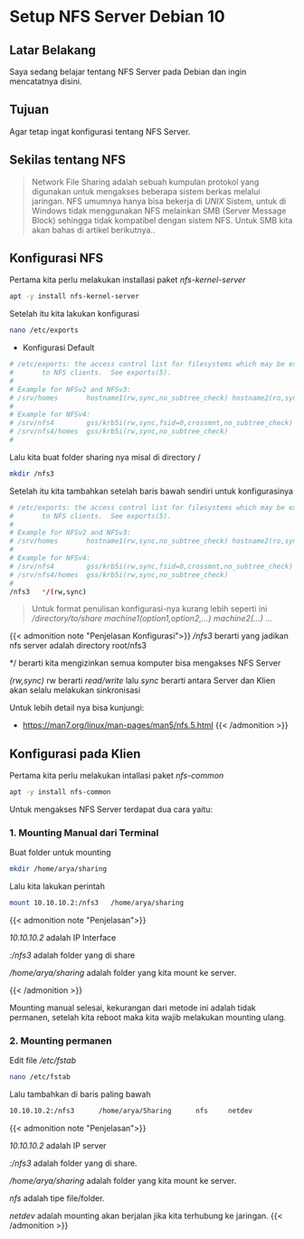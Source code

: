 # Setup NFS Server Debian 10


## Latar Belakang

Saya sedang belajar tentang NFS Server pada Debian dan ingin mencatatnya disini.

## Tujuan

Agar tetap ingat konfigurasi tentang NFS Server.

## Sekilas tentang NFS

> Network File Sharing adalah sebuah kumpulan protokol yang digunakan untuk mengakses beberapa sistem berkas melalui jaringan. NFS umumnya hanya bisa bekerja di *UNIX* Sistem, untuk di Windows tidak menggunakan NFS melainkan SMB (Server Message Block) sehingga tidak kompatibel dengan sistem NFS. Untuk SMB kita akan bahas di artikel berikutnya..

## Konfigurasi NFS

Pertama kita perlu melakukan installasi paket *nfs-kernel-server*

```bash
apt -y install nfs-kernel-server
```
Setelah itu kita lakukan konfigurasi

```bash
nano /etc/exports
```

* Konfigurasi Default

```bash
# /etc/exports: the access control list for filesystems which may be exported
#		to NFS clients.  See exports(5).
#
# Example for NFSv2 and NFSv3:
# /srv/homes       hostname1(rw,sync,no_subtree_check) hostname2(ro,sync,no_subtree_check)
#
# Example for NFSv4:
# /srv/nfs4        gss/krb5i(rw,sync,fsid=0,crossmnt,no_subtree_check)
# /srv/nfs4/homes  gss/krb5i(rw,sync,no_subtree_check)
#
```
Lalu kita buat folder sharing nya misal di directory /

```bash
mkdir /nfs3
```

Setelah itu kita tambahkan setelah baris bawah sendiri untuk konfigurasinya

```bash
# /etc/exports: the access control list for filesystems which may be exported
#		to NFS clients.  See exports(5).
#
# Example for NFSv2 and NFSv3:
# /srv/homes       hostname1(rw,sync,no_subtree_check) hostname2(ro,sync,no_subtree_check)
#
# Example for NFSv4:
# /srv/nfs4        gss/krb5i(rw,sync,fsid=0,crossmnt,no_subtree_check)
# /srv/nfs4/homes  gss/krb5i(rw,sync,no_subtree_check)
#
/nfs3   */(rw,sync)
```

>Untuk format penulisan konfigurasi-nya kurang lebih seperti ini
*/directory/to/share machine1(option1,option2,...) machine2(...) ...*

{{< admonition note "Penjelasan Konfigurasi">}}
*/nfs3* berarti yang jadikan nfs server adalah directory root/nfs3

*/    berarti kita mengizinkan semua komputer bisa mengakses NFS Server

*(rw,sync)* rw berarti *read/write* lalu *sync* berarti antara Server dan Klien akan selalu melakukan sinkronisasi

Untuk lebih detail nya bisa kunjungi:

*  https://man7.org/linux/man-pages/man5/nfs.5.html
{{< /admonition >}}

## Konfigurasi pada Klien

Pertama kita perlu melakukan intallasi paket *nfs-common*

```bash
apt -y install nfs-common
```

Untuk mengakses NFS Server terdapat dua cara yaitu:

### 1. Mounting Manual dari Terminal

Buat folder untuk mounting

```bash
mkdir /home/arya/sharing
```

Lalu kita lakukan perintah

```bash
mount 10.10.10.2:/nfs3   /home/arya/sharing
```
{{< admonition note "Penjelasan">}}

*10.10.10.2* adalah IP Interface

*:/nfs3* adalah folder yang di share

*/home/arya/sharing* adalah folder yang kita mount ke server.

{{< /admonition >}}

Mounting manual selesai, kekurangan dari metode ini adalah tidak permanen, setelah kita reboot maka kita wajib melakukan mounting ulang.

### 2. Mounting permanen

Edit file */etc/fstab*

```bash
nano /etc/fstab
```

Lalu tambahkan di baris paling bawah

```bash
10.10.10.2:/nfs3      /home/arya/Sharing      nfs     netdev     
```
{{< admonition note "Penjelasan">}}

*10.10.10.2* adalah IP server

*:/nfs3* adalah folder yang di share.

*/home/arya/sharing* adalah folder yang kita mount ke server.

*nfs* adalah tipe file/folder.

*netdev* adalah mounting akan berjalan jika kita terhubung ke jaringan.
{{< /admonition >}}

